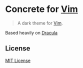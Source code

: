 # Concrete for [Vim](http://www.vim.org/)

> A dark theme for [Vim](http://www.vim.org/).

Based heavily on [Dracula](https://github.com/dracula/vim/tree/b7e11c087fe2a9e3023cdccf17985704e27b125d)

## License

[MIT License](./LICENSE)
